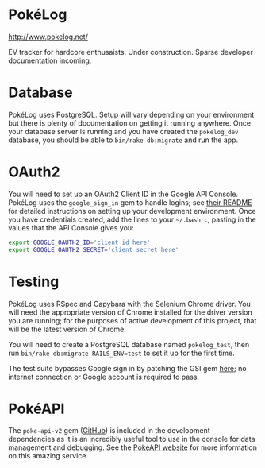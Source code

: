 # PokéLog

http://www.pokelog.net/

EV tracker for hardcore enthusaists. Under construction. Sparse developer
documentation incoming.

# Database

PokéLog uses PostgreSQL. Setup will vary depending on your environment but
there is plenty of documentation on getting it running anywhere. Once your
database server is running and you have created the `pokelog_dev` database, you
should be able to `bin/rake db:migrate` and run the app.

# OAuth2

You will need to set up an OAuth2 Client ID in the Google API Console. PokéLog
uses the `google_sign_in` gem to handle logins; see
[their README](https://github.com/basecamp/google_sign_in#configuration) for
detailed instructions on setting up your development environment. Once you have
credentials created, add the lines to your `~/.bashrc`, pasting in the values
that the API Console gives you:

```bash
export GOOGLE_OAUTH2_ID='client id here'
export GOOGLE_OAUTH2_SECRET='client secret here'
```

# Testing

PokéLog uses RSpec and Capybara with the Selenium Chrome driver. You will need
the appropriate version of Chrome installed for the driver version you are
running; for the purposes of active development of this project, that will be
the latest version of Chrome.

You will need to create a PostgreSQL database named `pokelog_test`, then run
`bin/rake db:migrate RAILS_ENV=test` to set it up for the first time.

The test suite bypasses Google sign in by patching the GSI gem
[here](/spec/gsi_patch.rb); no internet connection or Google account is
required to pass.

# PokéAPI

The `poke-api-v2` gem
([GitHub](https://github.com/rdavid1099/poke-api-v2#poke-api-v2))
is included in the development dependencies as it is an incredibly useful tool
to use in the console for data management and debugging. See the [PokéAPI
website](https://pokeapi.co/) for more information on this amazing service.

